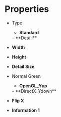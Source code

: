 

# Properties

- Type
  - **Standard**  
  <desc>
  - **Detail**  
  <desc>
- **Width**  
  
- **Height**  
  
- **Detail Size**  
  
- Normal Green
  - **OpenGL_Yup**  
  <desc>
  - **DirectX_Ydown**  
  <desc>
- **Flip X**  
  
- **Information 1**  
  



